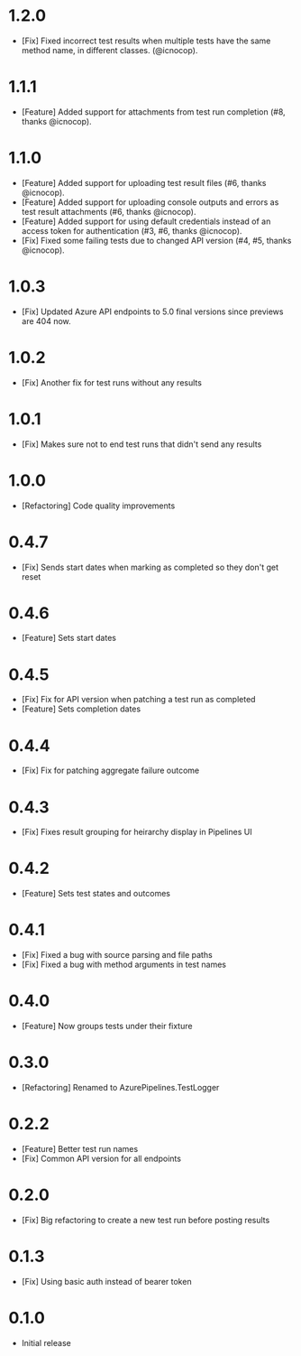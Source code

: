 # 1.2.0

- [Fix] Fixed incorrect test results when multiple tests have the same method name, in different classes. (@icnocop).

# 1.1.1

- [Feature] Added support for attachments from test run completion (#8, thanks @icnocop).

# 1.1.0

- [Feature] Added support for uploading test result files (#6, thanks @icnocop).
- [Feature] Added support for uploading console outputs and errors as test result attachments (#6, thanks @icnocop).
- [Feature] Added support for using default credentials instead of an access token for authentication (#3, #6, thanks @icnocop).
- [Fix] Fixed some failing tests due to changed API version (#4, #5, thanks @icnocop).

# 1.0.3

- [Fix] Updated Azure API endpoints to 5.0 final versions since previews are 404 now.

# 1.0.2

- [Fix] Another fix for test runs without any results

# 1.0.1

- [Fix] Makes sure not to end test runs that didn't send any results

# 1.0.0

- [Refactoring] Code quality improvements

# 0.4.7

- [Fix] Sends start dates when marking as completed so they don't get reset

# 0.4.6

- [Feature] Sets start dates

# 0.4.5

- [Fix] Fix for API version when patching a test run as completed
- [Feature] Sets completion dates

# 0.4.4

- [Fix] Fix for patching aggregate failure outcome

# 0.4.3

- [Fix] Fixes result grouping for heirarchy display in Pipelines UI

# 0.4.2

- [Feature] Sets test states and outcomes

# 0.4.1

- [Fix] Fixed a bug with source parsing and file paths
- [Fix] Fixed a bug with method arguments in test names

# 0.4.0

- [Feature] Now groups tests under their fixture

# 0.3.0

- [Refactoring] Renamed to AzurePipelines.TestLogger

# 0.2.2

- [Feature] Better test run names
- [Fix] Common API version for all endpoints

# 0.2.0

- [Fix] Big refactoring to create a new test run before posting results

# 0.1.3

- [Fix] Using basic auth instead of bearer token

# 0.1.0

- Initial release